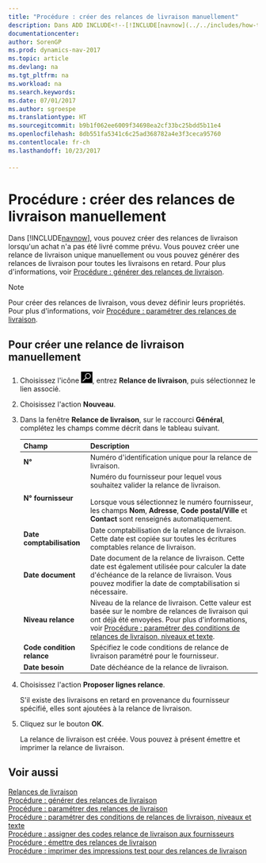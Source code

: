 ```yaml
---
title: "Procédure : créer des relances de livraison manuellement"
description: Dans ADD INCLUDE<!--[!INCLUDE[navnow](../../includes/how-to-generate-delivery-reminders.md).
documentationcenter: 
author: SorenGP
ms.prod: dynamics-nav-2017
ms.topic: article
ms.devlang: na
ms.tgt_pltfrm: na
ms.workload: na
ms.search.keywords: 
ms.date: 07/01/2017
ms.author: sgroespe
ms.translationtype: HT
ms.sourcegitcommit: b9b1f062ee6009f34698ea2cf33bc25bdd5b11e4
ms.openlocfilehash: 8db551fa5341c6c25ad368782a4e3f3ceca95760
ms.contentlocale: fr-ch
ms.lasthandoff: 10/23/2017

---
```

# <a name="how-to-create-delivery-reminders-manually"></a>Procédure : créer des relances de livraison manuellement
Dans [!INCLUDE[navnow](../../includes/navnow_md.md)], vous pouvez créer des relances de livraison lorsqu'un achat n'a pas été livré comme prévu. Vous pouvez créer une relance de livraison unique manuellement ou vous pouvez générer des relances de livraison pour toutes les livraisons en retard. Pour plus d'informations, voir [Procédure : générer des relances de livraison](how-to-generate-delivery-reminders.md).

> [!NOTE]
> Pour créer des relances de livraison, vous devez définir leurs propriétés. Pour plus d'informations, voir [Procédure : paramétrer des relances de livraison](how-to-set-up-delivery-reminders.md).

## <a name="to-create-a-delivery-reminder-manually"></a>Pour créer une relance de livraison manuellement  

1.  Choisissez l'icône ![Page ou état pour la recherche](../../media/ui-search/search_small.png "icône Page ou état pour la recherche"), entrez **Relance de livraison**, puis sélectionnez le lien associé.  
2.  Choisissez l'action **Nouveau**.  
3.  Dans la fenêtre **Relance de livraison**, sur le raccourci **Général**, complétez les champs comme décrit dans le tableau suivant.  

    |Champ|Description|  
    |---------------------------------|---------------------------------------|  
    |**N°**|Numéro d'identification unique pour la relance de livraison.|  
    |**N° fournisseur**|Numéro du fournisseur pour lequel vous souhaitez valider la relance de livraison.<br /><br /> Lorsque vous sélectionnez le numéro fournisseur, les champs **Nom**, **Adresse**, **Code postal/Ville** et **Contact** sont renseignés automatiquement.|  
    |**Date comptabilisation**|Date comptabilisation de la relance de livraison. Cette date est copiée sur toutes les écritures comptables relance de livraison.|  
    |**Date document**|Date document de la relance de livraison. Cette date est également utilisée pour calculer la date d'échéance de la relance de livraison. Vous pouvez modifier la date de comptabilisation si nécessaire.|  
    |**Niveau relance**|Niveau de la relance de livraison. Cette valeur est basée sur le nombre de relances de livraison qui ont déjà été envoyées. Pour plus d'informations, voir [Procédure : paramétrer des conditions de relances de livraison, niveaux et texte](how-to-set-up-delivery-reminder-terms-levels-and-text.md).|  
    |**Code condition relance**|Spécifiez le code conditions de relance de livraison paramétré pour le fournisseur.|  
    |**Date besoin**|Date déchéance de la relance de livraison.|  

4.  Choisissez l'action **Proposer lignes relance**.  

    S'il existe des livraisons en retard en provenance du fournisseur spécifié, elles sont ajoutées à la relance de livraison.  

5.  Cliquez sur le bouton **OK**.  

    La relance de livraison est créée. Vous pouvez à présent émettre et imprimer la relance de livraison.  

## <a name="see-also"></a>Voir aussi  
 [Relances de livraison](delivery-reminders.md)   
 [Procédure : générer des relances de livraison](how-to-generate-delivery-reminders.md)   
 [Procédure : paramétrer des relances de livraison](how-to-set-up-delivery-reminders.md)   
 [Procédure : paramétrer des conditions de relances de livraison, niveaux et texte](how-to-set-up-delivery-reminder-terms-levels-and-text.md)   
 [Procédure : assigner des codes relance de livraison aux fournisseurs](how-to-assign-delivery-reminder-codes-to-vendors.md)   
 [Procédure : émettre des relances de livraison](how-to-issue-delivery-reminders.md)   
 [Procédure : imprimer des impressions test pour des relances de livraison](how-to-print-test-reports-for-delivery-reminders.md)

